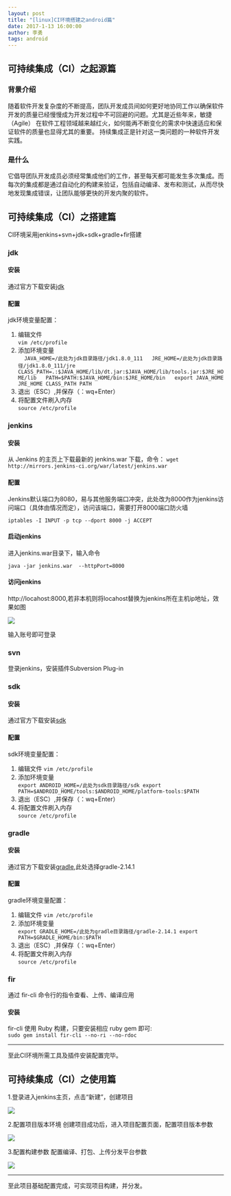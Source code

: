 ```yaml
---
layout: post
title: "[linux]CI环境搭建之android篇"
date: 2017-1-13 16:00:00
author: 李勇
tags: android
---
```



## 可持续集成（CI）之起源篇

### 背景介绍
随着软件开发复杂度的不断提高，团队开发成员间如何更好地协同工作以确保软件开发的质量已经慢慢成为开发过程中不可回避的问题。尤其是近些年来，敏捷（Agile） 在软件工程领域越来越红火，如何能再不断变化的需求中快速适应和保证软件的质量也显得尤其的重要。 持续集成正是针对这一类问题的一种软件开发实践。

### 是什么
它倡导团队开发成员必须经常集成他们的工作，甚至每天都可能发生多次集成。而每次的集成都是通过自动化的构建来验证，包括自动编译、发布和测试，从而尽快地发现集成错误，让团队能够更快的开发内聚的软件。

## 可持续集成（CI）之搭建篇
CI环境采用jenkins+svn+jdk+sdk+gradle+fir搭建

### jdk

#### 安装
通过官方下载安装[jdk](http://java.com/)   

#### 配置
jdk环境变量配置：  
1. 编辑文件  
```vim /etc/profile```  
2. 添加环境变量  
`  
	JAVA_HOME=/此处为jdk目录路径/jdk1.8.0_111  
    JRE_HOME=/此处为jdk目录路径/jdk1.8.0_111/jre  
    CLASS_PATH=.:$JAVA_HOME/lib/dt.jar:$JAVA_HOME/lib/tools.jar:$JRE_HOME/lib  
    PATH=$PATH:$JAVA_HOME/bin:$JRE_HOME/bin  
    export JAVA_HOME JRE_HOME CLASS_PATH PATH  `   
3. 退出（ESC）,并保存（：wq+Enter）  
4. 将配置文件刷入内存  
```source /etc/profile```

### jenkins
#### 安装
从 Jenkins 的主页上下载最新的 jenkins.war 下载，命令：
```wget http://mirrors.jenkins-ci.org/war/latest/jenkins.war```
#### 配置
Jenkins默认端口为8080，易与其他服务端口冲突，此处改为8000作为jenkins访问端口（具体由情况而定），访问该端口，需要打开8000端口防火墙  
```
iptables -I INPUT -p tcp --dport 8000 -j ACCEPT
```
#### 启动jenkins
进入jenkins.war目录下，输入命令  
```
java -jar jenkins.war  --httpPort=8000
```
#### 访问jenkins
http://locahost:8000,若非本机则将locahost替换为jenkins所在主机ip地址，效果如图

![](/img/post/Jenkins_android/jenkins_longin.png)

输入账号即可登录

### svn
登录jenkins，安装插件Subversion Plug-in

### sdk 
#### 安装
通过官方下载安装[sdk](https://developer.android.com/index.html)  
#### 配置
sdk环境变量配置：  
1. 编辑文件 
```vim /etc/profile```  
2. 添加环境变量  
`
    export ANDROID_HOME=/此处为sdk目录路径/sdk
	export PATH=$ANDROID_HOME/tools:$ANDROID_HOME/platform-tools:$PATH
`  
3. 退出（ESC）,并保存（：wq+Enter）  
4. 将配置文件刷入内存  
`source /etc/profile`

### gradle
#### 安装
通过官方下载安装[gradle](https://gradle.org/gradle-download/),此处选择gradle-2.14.1
#### 配置
gradle环境变量配置：  
1. 编辑文件 
```vim /etc/profile```  
2. 添加环境变量  
`
    export GRADLE_HOME=/此处为gradle目录路径/gradle-2.14.1
	export PATH=$GRADLE_HOME/bin:$PATH
`  
3. 退出（ESC）,并保存（：wq+Enter）  
4. 将配置文件刷入内存  
`source /etc/profile`

### fir
通过 fir-cli 命令行的指令查看、上传、编译应用
#### 安装  
fir-cli 使用 Ruby 构建，只要安装相应 ruby gem 即可:  
`sudo gem install fir-cli --no-ri --no-rdoc`

***
至此CI环境所需工具及插件安装配置完毕。  

## 可持续集成（CI）之使用篇
1.登录进入jenkins主页，点击“新建”，创建项目

![](/img/post/Jenkins_android/jenkins_create.png)

2.配置项目版本环境
创建项目成功后，进入项目配置页面，配置项目版本参数

![](/img/post/Jenkins_android/jenkins_svn.png)

3.配置构建参数
配置编译、打包、上传分发平台参数

![](/img/post/Jenkins_android/jenkins_build.png)

***
至此项目基础配置完成，可实现项目构建，并分发。

